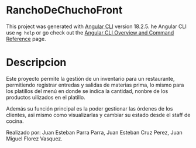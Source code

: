 # RanchoDeChuchoFront

This project was generated with [Angular CLI](https://github.com/angular/angular-cli) version 18.2.5.
he Angular CLI use `ng help` or go check out the [Angular CLI Overview and Command Reference](https://angular.dev/tools/cli) page.

# Descripcion
Este proyecto permite la gestión de un inventario para un restaurante, permitiendo registrar entredas y salidas de materias prima, lo mismo para los platillos del menú en donde se indica la cantidad, nonbre de los productos uilizados en el platillo. 

Además su función principal es la poder gestionar las órdenes de los clientes, asi mismo como visualizarlas y cambiar su estado desde el staff de cocina. 

Realizado por: 
Juan Esteban Parra Parra, Juan Esteban Cruz Perez, Juan Miguel Florez Vasquez.
